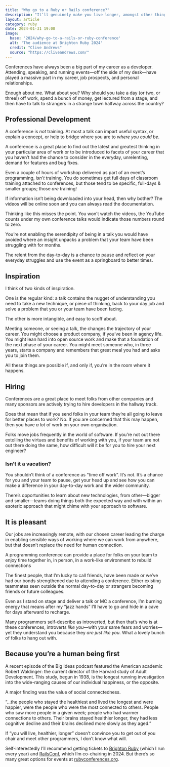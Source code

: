 ```yaml
---
title: "Why go to a Ruby or Rails conference?"
description: "It’ll genuinely make you live longer, amongst other things"
layout: article
category: ruby
date: 2024-01-31 19:00
image:
  base: '2024/why-go-to-a-rails-or-ruby-conference'
  alt: 'The audience at Brighton Ruby 2024'
  credit: "Clive Andrews"
  source: "https://cliveandrews.com/"
---
```


Conferences have always been a big part of my career as a developer. Attending, speaking, and running events—off the side of my desk—have played a massive part in my career, job prospects, and personal relationships.

Enough about me. What about you? Why should you take a day (or two, or three!) off work, spend a bunch of money, get lectured from a stage, and then have to talk to strangers in a strange town halfway across the country?

## Professional Development

A conference is _not_ training. At most a talk can impart useful syntax, or explain a concept, or help to bridge where you are to _where you could be_.

A conference is a great place to find out the latest and greatest thinking in your particular area of work or to be introduced to facets of your career that you haven’t had the chance to consider in the everyday, unrelenting, demand for features and bug fixes.

Even a couple of hours of workshop delivered as part of an event’s programming, _isn’t_ training. You do sometimes get full days of classroom training attached to conferences, but those tend to be specific, full-days & smaller groups; those _are_ training!

If information isn’t being downloaded into your head, then why bother? The videos will be online soon and you can always read the documentation.

Thinking like this misses the point. You won’t watch the videos, the YouTube counts under my own conference talks would indicate those numbers round to zero.

You’re not enabling the serendipity of being in a talk you would have avoided where an insight unpacks a problem that your team have been struggling with for months.

The relent from the day-to-day is a chance to pause and reflect on your everyday struggles and use the event as a springboard to better times.

## Inspiration

I think of two kinds of inspiration.

One is the regular kind: a talk contains the nugget of understanding you need to take a new technique, or piece of thinking, back to your day job and solve a problem that you or your team have been facing.

The other is more intangible, and easy to scoff about.

Meeting someone, or seeing a talk, the changes the trajectory of your career. You might choose a product company, if you’ve been in agency life. You might lean hard into open source work and make that a foundation of the next phase of your career. You might meet someone who, in three years, starts a company and remembers that great meal you had and asks you to join them.

All these things are possible if, and only if, you’re in the room where it happens.

## Hiring

Conferences are a great place to meet folks from other companies and many sponsors are actively trying to hire developers in the hallway track.

Does that mean that if you send folks in your team they’re all going to leave for better places to work? No. If you are concerned that this may happen, then you have _a lot_ of work on your own organisation.

Folks move jobs frequently in the world of software. If you’re not out there extolling the virtues and benefits of working with you, if your team are not out there doing the same, how difficult will it be for you to hire your next engineer?

### Isn’t it a vacation? 
You shouldn’t think of a conference as “time off work”. It’s not. It’s a chance for you and your team to pause, get your head up and see how you can make a difference in your day-to-day work and the wider community.

There’s opportunities to learn about new technologies, from other—bigger and smaller—teams doing things both the expected way and with within an esoteric approach that might chime with your approach to software.

## It is pleasant

Our jobs are increasingly remote, with our chosen career leading the charge in enabling sensible ways of working where we can work from anywhere, but that doesn’t replace the need for human connection.

A programming conference can provide a place for folks on your team to enjoy time together in, in person, in a work-like environment to rebuild connections

The finest people, that I’m lucky to call friends, have been made or we’ve had our bonds strengthened due to attending a conference. Either existing teammates seen outside the normal day-to-day or strangers becoming friends or future colleagues.

Even as I stand on stage and deliver a talk or MC a conference, I’m burning energy that means after my “jazz hands” I’ll have to go and hide in a cave for days afterward to recharge.

Many programmers self-describe as introverted, but then that’s who is at these conferences, introverts _like you_—with your same fears and worries—yet they understand you because they _are just like you_. What a lovely bunch of folks to hang out with.

## Because you’re a human being first

A recent episode of the Big Ideas podcast featured the American academic Robert Waldinger: the current director of the Harvard study of Adult Development. This study, begun in 1938, is the longest running investigation into the wide-ranging causes of our individual happiness, or the opposite.

A major finding was the value of social connectedness.

“...the people who stayed the healthiest and lived the longest and were happier, were the people who were the most connected to others. People who saw more people in a given week; people who had warmer connections to others. Their brains stayed healthier longer, they had less cognitive decline and their brains declined more slowly as they aged.”

If “you will live, healthier, longer” doesn’t convince you to get out of you chair and meet other programmers, I don’t know what will.

Self-interestedly I’ll recommend getting tickets to [Brighton Ruby](https://brightonruby.com) (which I run every year) and [RailsConf](https://railsconf.com), which I’m co-chairing in 2024. But there’s so many great options for events at [rubyconferences.org](https://rubyconferences.org).



